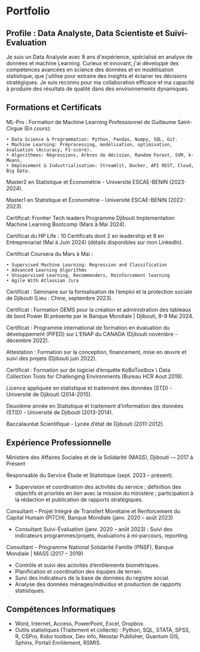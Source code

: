 # Portfolio


## Profile : Data Analyste, Data Scientiste et Suivi-Evaluation
Je suis un Data Analyste avec 8 ans d'expérience, spécialisé en analyse de données et machine Learning. Curieux et innovant, j'ai développé des compétences avancées en science des données et en modélisation statistique, que j'utilise pour extraire des insights et éclairer les décisions stratégiques. Je suis reconnu pour ma collaboration efficace et ma capacité à produire des résultats de qualité dans des environnements dynamiques.





## Formations et Certificats

ML-Pro : Formation de Machine Learning Professionnel de Guillaume Saint-Cirgue (En cours):

    • Data Science & Programmation: Python, Pandas, Numpy, SQL, Git.
    • Machine Learning: Préprocessing, modélisation, optimisation, évaluation (Accuracy, F1-score).
    • Algorithmes: Régressions, Arbres de décision, Random Forest, SVM, k-Means.
    • Déploiement & Industrialisation: Streamlit, Docker, API REST, Cloud, Big Data.



Master2 en Statistique et Économétrie - Université ESCAE-BENIN (2023-2024).

Master1 en Statistique et Économétrie - Université ESCAE-BENIN (2022-2023).

Certificat: Frontier Tech leaders Programme Djibouti Implementation Machine Learning Bootcomp (Mars à Mai 2024).

Certificat du HP Life : 10 Certificats dont 2 en leadership et 8 en Entreprenariat (Mai à Juin 2024) (détails disponibles sur mon LinkedIn).

Certificat Coursera du Mars à Mai : 

    • Supervised Machine Learning: Regression and Classification
    • Advanced Learning Algorithms
    • Unsupervised Learning, Recommenders, Reinforcement learning
    • Agile With Atlassian Jira
    
Certificat : Séminaire sur la formalisation de l’emploi et la protection sociale de Djibouti (Lieu : Chine, septembre 2023).

Certificat : Formation GEMS pour la création et administration des tableaux de bord Power Bi présente par le Banque Mondiale | Djibouti, 8-9 Mai 2024.

Certificat : Programme international de formation en évaluation du développement (PIFED) sur L’ENAP du CANADA (Djibouti novembre - décembre 2022).

Attestation : Formation sur la conception, financement, mise en œuvre et suivi des projets (Djibouti juin 2022).

Certificat : Formation sur de logiciel d’enquête KoBoToolbox \ Data Collection Tools for Challenging Environments (Bureau HCR Aout 2019).

Licence appliquée en statistique et traitement des données (STD) - Université de Djibouti (2014-2015).

Deuxième année en Statistique et traitement d’information des données (STID) - Université de Djibouti (2013-2014).

Baccalauréat Scientifique - Lycée d’état de Djibouti (2011-2012).

## Expérience Professionnelle

Ministère des Affaires Sociales et de la Solidarité (MASS), Djibouti — 2017 à Présent

Responsable du Service Étude et Statistique (sept. 2023 – présent).

-	Supervision et coordination des activités du service ; définition des objectifs et priorités en lien avec la mission du ministère ; participation à la rédaction et publication de rapports stratégiques.

Consultant – Projet Intégré de Transfert Monétaire et Renforcement du Capital Humain (PITCH), Banque Mondiale (janv. 2020 – août 2023)

-	Consultant Suivi-Évaluation (janv. 2020 – août 2023) : Suivi des indicateurs programmes/projets, évaluations à mi-parcours, reporting.

Consultant – Programme National Solidarité Famille (PNSF), Banque Mondiale | MASS (2017 – 2019)

-	Contrôle et suivi des activités d’enrôlements biométriques.
-	Planification et coordination des équipes de terrain.
-	Suivi des indicateurs de la base de données du registre social.
-	Analyse des données ménages/individus et production de rapports statistiques.


## Compétences Informatiques

- Word, Internet, Access, PowerPoint, Excel, Dropbox.
- Outils statistiques (Traitement et collecte) : Python, SQL, STATA, SPSS, R, CSPro, Kobo toolbox, Dev info, Nesstar Publisher, Quantum GIS, Sphinx, Portail Enrôlement, RSMIS.
